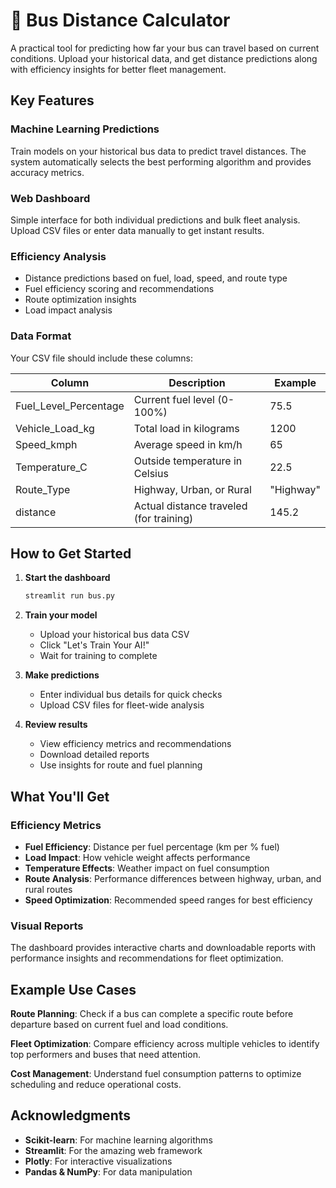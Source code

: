 # 🚌 Bus Distance Calculator

A practical tool for predicting how far your bus can travel based on current conditions. Upload your historical data, and get distance predictions along with efficiency insights for better fleet management.

##  Key Features

###  Machine Learning Predictions
Train models on your historical bus data to predict travel distances. The system automatically selects the best performing algorithm and provides accuracy metrics.

###  Web Dashboard  
Simple interface for both individual predictions and bulk fleet analysis. Upload CSV files or enter data manually to get instant results.

###  Efficiency Analysis
- Distance predictions based on fuel, load, speed, and route type
- Fuel efficiency scoring and recommendations
- Route optimization insights
- Load impact analysis

### Data Format

Your CSV file should include these columns:

| Column | Description | Example |
|--------|-------------|---------|
| Fuel_Level_Percentage | Current fuel level (0-100%) | 75.5 |
| Vehicle_Load_kg | Total load in kilograms | 1200 |
| Speed_kmph | Average speed in km/h | 65 |
| Temperature_C | Outside temperature in Celsius | 22.5 |
| Route_Type | Highway, Urban, or Rural | "Highway" |
| distance | Actual distance traveled (for training) | 145.2 |

##  How to Get Started

1. **Start the dashboard**
   ```bash
   streamlit run bus.py
   ```

2. **Train your model**
   - Upload your historical bus data CSV
   - Click "Let's Train Your AI!" 
   - Wait for training to complete

3. **Make predictions**
   - Enter individual bus details for quick checks
   - Upload CSV files for fleet-wide analysis

4. **Review results**
   - View efficiency metrics and recommendations
   - Download detailed reports
   - Use insights for route and fuel planning

##  What You'll Get

### Efficiency Metrics
- **Fuel Efficiency**: Distance per fuel percentage (km per % fuel)
- **Load Impact**: How vehicle weight affects performance
- **Temperature Effects**: Weather impact on fuel consumption
- **Route Analysis**: Performance differences between highway, urban, and rural routes
- **Speed Optimization**: Recommended speed ranges for best efficiency

### Visual Reports
The dashboard provides interactive charts and downloadable reports with performance insights and recommendations for fleet optimization.

##  Example Use Cases

**Route Planning**: Check if a bus can complete a specific route before departure based on current fuel and load conditions.

**Fleet Optimization**: Compare efficiency across multiple vehicles to identify top performers and buses that need attention.

**Cost Management**: Understand fuel consumption patterns to optimize scheduling and reduce operational costs.

##  Acknowledgments

- **Scikit-learn**: For machine learning algorithms
- **Streamlit**: For the amazing web framework
- **Plotly**: For interactive visualizations
- **Pandas & NumPy**: For data manipulation
